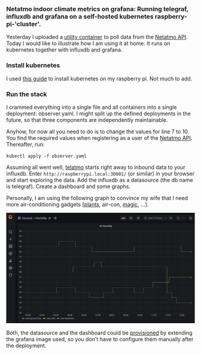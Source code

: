 ### Netatmo indoor climate metrics on grafana: Running telegraf, influxdb and grafana on a self-hosted kubernetes raspberry-pi-'cluster'.

Yesterday I uploaded a [utility container](https://hub.docker.com/r/floak/telatmo) to poll data from the [Netatmo API](https://dev.netatmo.com/).
Today I would like to illustrate how I am using it at home.
It runs on kubernetes together with influxdb and grafana.

### Install kubernetes
I used [this guide](https://alexellisuk.medium.com/walk-through-install-kubernetes-to-your-raspberry-pi-in-15-minutes-84a8492dc95a) to install kubernetes on my raspberry pi.
Not much to add.

### Run the stack

I crammed everything into a single file and all containers into a single deployment: observer.yaml.
I might split up the defined deployments in the future, so that three components are independently maintainable. 

Anyhow, for now all you need to do is to change the values for line 7 to 10.
You find the required values when registering as a user of the [Netatmo API](https://dev.netatmo.com/).
Thereafter, run:

```shell
kubectl apply -f observer.yaml
```

Assuming all went well, [telatmo]((https://hub.docker.com/repository/docker/floak/telatmo) ) starts right away to inbound data to your influxdb.
Enter `http://raspberrypi.local:30001/` (or similar) in your browser and start exploring the data.
Add the influxdb as a datasource (the db name is telegraf).
Create a dashboard and some graphs.

Personally, I am using the following graph to convince my wife that I need more air-conditioning gadgets [[plants](https://www.homestratosphere.com/plants-lower-humidity/), air-con, [magic](https://drytech.dk/drymat-system-uk/), ...].

![humidity](graph.png)

Both, the datasource and the dashboard could be [provisioned](https://grafana.com/docs/grafana/latest/administration/provisioning/) by extending the grafana image used, so you don't have to configure them manually after the deployment.








 